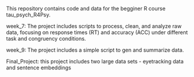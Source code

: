 This repository contains code and data for the begginer R course tau_psych_R4Psy. 

week_7: The project includes scripts to process, clean, and analyze raw data, focusing on response times (RT) and accuracy (ACC) under different task and congruency conditions.

week_9: The project includes a simple script to gen and summarize data.

Final_Project: this project includes two large data sets - eyetracking data and sentence embeddings

